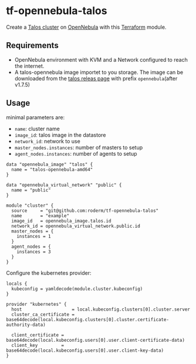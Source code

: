 # tf-opennebula-talos
Create a [Talos cluster]() on [OpenNebula]() with this [Terraform]() module.

## Requirements
* OpenNebula environment with KVM and a Network configured to reach the internet.
* A talos-opennebula image importet to you storage. The image can be downloaded from the [talos releas page](https://github.com/siderolabs/talos/releases) with prefix `opennebula`(after v1.7.5)

## Usage
minimal parameters are:
* `name`: cluster name
* `image_id`: talos image in the datastore
* `network_id`: network to use
* `master_nodes.instances`: number of masters to setup
* `agent_nodes.instances`: number of agents to setup

```hcl
data "opennebula_image" "talos" {
  name = "talos-opennebula-amd64"
}

data "opennebula_virtual_network" "public" {
  name = "public"
}

module "cluster" {
  source     = "git@github.com:roderm/tf-opennebula-talos"
  name       = "example"
  image_id   = opennebula_image.talos.id
  network_id = opennebula_virtual_network.public.id
  master_nodes = {
    instances = 1
  }
  agent_nodes = {
    instances = 3
  }
}
```
Configure the kubernetes provider:
```hcl
locals {
  kubeconfig = yamldecode(module.cluster.kubeconfig)
}

provider "kubernetes" {
  host                   = local.kubeconfig.clusters[0].cluster.server
  cluster_ca_certificate = base64decode(local.kubeconfig.clusters[0].cluster.certificate-authority-data)

  client_certificate = base64decode(local.kubeconfig.users[0].user.client-certificate-data)
  client_key         = base64decode(local.kubeconfig.users[0].user.client-key-data)
}
```